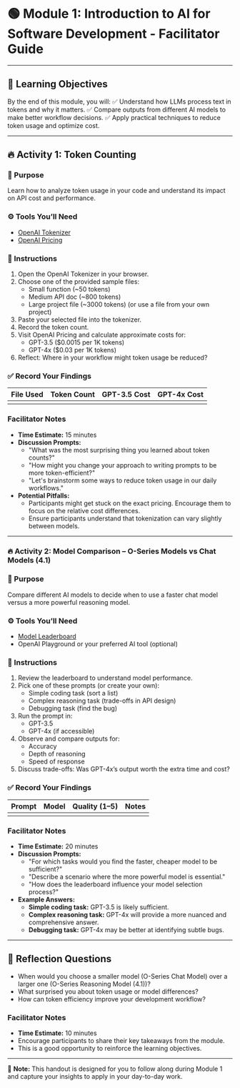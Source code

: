 # 🟢 Module 1: Introduction to AI for Software Development - Facilitator Guide

---

## 🎯 Learning Objectives
By the end of this module, you will:
✅ Understand how LLMs process text in tokens and why it matters.
✅ Compare outputs from different AI models to make better workflow decisions.
✅ Apply practical techniques to reduce token usage and optimize cost.

---

## 🔥 Activity 1: Token Counting

### 📌 Purpose
Learn how to analyze token usage in your code and understand its impact on API cost and performance.

### ⚙️ Tools You’ll Need
- [OpenAI Tokenizer](https://platform.openai.com/tokenizer)
- [OpenAI Pricing](https://openai.com/api/pricing)

### 📝 Instructions
1. Open the OpenAI Tokenizer in your browser.
2. Choose one of the provided sample files:
   - Small function (~50 tokens)
   - Medium API doc (~800 tokens)
   - Large project file (~3000 tokens) (or use a file from your own project)
3. Paste your selected file into the tokenizer.
4. Record the token count.
5. Visit OpenAI Pricing and calculate approximate costs for:
   - GPT-3.5 ($0.0015 per 1K tokens)
   - GPT-4x ($0.03 per 1K tokens)
6. Reflect: Where in your workflow might token usage be reduced?

### ✅ Record Your Findings

| File Used         | Token Count | GPT-3.5 Cost | GPT-4x Cost |
|--------------------|-------------|--------------|-------------|
|                    |             |              |             |

### Facilitator Notes
- **Time Estimate:** 15 minutes
- **Discussion Prompts:**
    - "What was the most surprising thing you learned about token counts?"
    - "How might you change your approach to writing prompts to be more token-efficient?"
    - "Let's brainstorm some ways to reduce token usage in our daily workflows."
- **Potential Pitfalls:**
    - Participants might get stuck on the exact pricing. Encourage them to focus on the relative cost differences.
    - Ensure participants understand that tokenization can vary slightly between models.

---

### 🔥 Activity 2: Model Comparison – O-Series Models vs Chat Models (4.1)

### 📌 Purpose
Compare different AI models to decide when to use a faster chat model versus a more powerful reasoning model.

### ⚙️ Tools You’ll Need
- [Model Leaderboard](https://lmarena.ai/leaderboard)
- OpenAI Playground or your preferred AI tool (optional)

### 📝 Instructions
1. Review the leaderboard to understand model performance.
2. Pick one of these prompts (or create your own):
   - Simple coding task (sort a list)
   - Complex reasoning task (trade-offs in API design)
   - Debugging task (find the bug)
3. Run the prompt in:
   - GPT-3.5
   - GPT-4x (if accessible)
4. Observe and compare outputs for:
   - Accuracy
   - Depth of reasoning
   - Speed of response
5. Discuss trade-offs: Was GPT-4x’s output worth the extra time and cost?

### ✅ Record Your Findings

| Prompt                  | Model   | Quality (1–5) | Notes                        |
|-------------------------|---------|---------------|------------------------------|
|                         |         |               |                              |

### Facilitator Notes
- **Time Estimate:** 20 minutes
- **Discussion Prompts:**
    - "For which tasks would you find the faster, cheaper model to be sufficient?"
    - "Describe a scenario where the more powerful model is essential."
    - "How does the leaderboard influence your model selection process?"
- **Example Answers:**
    - **Simple coding task:** GPT-3.5 is likely sufficient.
    - **Complex reasoning task:** GPT-4x will provide a more nuanced and comprehensive answer.
    - **Debugging task:** GPT-4x may be better at identifying subtle bugs.

---

## 💬 Reflection Questions
- When would you choose a smaller model (O-Series Chat Model) over a larger one (O-Series Reasoning Model (4.1))?
- What surprised you about token usage or model differences?
- How can token efficiency improve your development workflow?

### Facilitator Notes
- **Time Estimate:** 10 minutes
- Encourage participants to share their key takeaways from the module.
- This is a good opportunity to reinforce the learning objectives.

---

📌 **Note:** This handout is designed for you to follow along during Module 1 and capture your insights to apply in your day-to-day work.